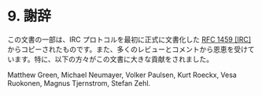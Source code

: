# 9. 謝辞

この文書の一部は、IRC プロトコルを最初に正式に文書化した [RFC 1459 [IRC]](https://solareenlo.com/rfc1459) からコピーされたものです。また、多くのレビューとコメントから恩恵を受けています。特に、以下の方々がこの文書に大きな貢献をされました。

Matthew Green, Michael Neumayer, Volker Paulsen, Kurt Roeckx, Vesa Ruokonen, Magnus Tjernstrom, Stefan Zehl.
